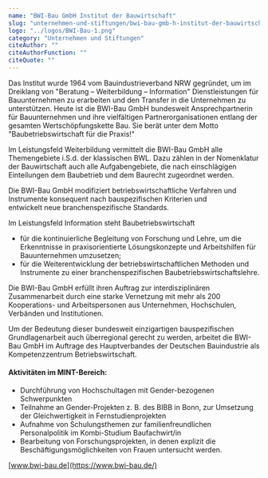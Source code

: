 ```yaml
---
name: "BWI-Bau GmbH Institut der Bauwirtschaft"
slug: "unternehmen-und-stiftungen/bwi-bau-gmb-h-institut-der-bauwirtschaft"
logo: "../logos/BWI-Bau-1.png"
category: "Unternehmen und Stiftungen"
citeAuthor: ""
citeAuthorFunction: ""
citeQuote: ""
---
```


Das Institut wurde 1964 vom Bauindustrieverband NRW gegründet, um im Dreiklang von "Beratung – Weiterbildung – Information" Dienstleistungen für Bauunternehmen zu erarbeiten und den Transfer in die Unternehmen zu unterstützen. Heute ist die BWI-Bau GmbH bundesweit Ansprechpartnerin für Bauunternehmen und ihre vielfältigen Partnerorganisationen entlang der gesamten Wertschöpfungskette Bau. Sie berät unter dem Motto "Baubetriebswirtschaft für die Praxis!"

Im Leistungsfeld Weiterbildung vermittelt die BWI-Bau GmbH alle Themengebiete i.S.d. der klassischen BWL. Dazu zählen in der Nomenklatur der Bauwirtschaft auch alle Aufgabengebiete, die nach einschlägigen Einteilungen dem Baubetrieb und dem Baurecht zugeordnet werden.

Die BWI-Bau GmbH modifiziert betriebswirtschaftliche Verfahren und Instrumente konsequent nach bauspezifischen Kriterien und entwickelt neue branchenspezifische Standards.

Im Leistungsfeld Information steht Baubetriebswirtschaft

- für die kontinuierliche Begleitung von Forschung und Lehre, um die Erkenntnisse in praxisorientierte Lösungskonzepte und Arbeitshilfen für Bauunternehmen umzusetzen;
- für die Weiterentwicklung der betriebswirtschaftlichen Methoden und Instrumente zu einer branchenspezifischen Baubetriebswirtschaftslehre.

Die BWI-Bau GmbH erfüllt ihren Auftrag zur interdisziplinären Zusammenarbeit durch eine starke Vernetzung mit mehr als 200 Kooperations- und Arbeitspersonen aus Unternehmen, Hochschulen, Verbänden und Institutionen.

Um der Bedeutung dieser bundesweit einzigartigen bauspezifischen Grundlagenarbeit auch überregional gerecht zu werden, arbeitet die BWI-Bau GmbH im Auftrage des Hauptverbandes der Deutschen Bauindustrie als Kompetenzzentrum Betriebswirtschaft.

#### Aktivitäten im MINT-Bereich:

- Durchführung von Hochschultagen mit Gender-bezogenen Schwerpunkten
- Teilnahme an Gender-Projekten z. B. des BIBB in Bonn, zur Umsetzung der Gleichwertigkeit in Fernstudienprojekten
- Aufnahme von Schulungsthemen zur familienfreundlichen Personalpolitik im Kombi-Studium Baufachwirt/in
- Bearbeitung von Forschungsprojekten, in denen explizit die Beschäftigungsmöglichkeiten von Frauen untersucht werden.

[www.bwi-bau.de](https://www.bwi-bau.de/)
